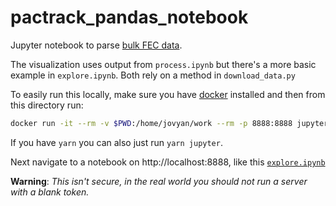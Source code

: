 # pactrack_pandas_notebook

Jupyter notebook to parse [bulk FEC data](https://www.fec.gov/data/advanced/?tab=bulk-data).

The visualization uses output from `process.ipynb` but there's a more basic example in `explore.ipynb`. Both rely on a method in `download_data.py`

To easily run this locally, make sure you have [docker](https://www.docker.com/products/docker-desktop) installed and then from this directory run:

```bash
docker run -it --rm -v $PWD:/home/jovyan/work --rm -p 8888:8888 jupyter/datascience-notebook start-notebook.sh --NotebookApp.token=''
```

If you have `yarn` you can also just run `yarn jupyter`.

Next navigate to a notebook on http://localhost:8888, like this [`explore.ipynb`](http://localhost:8888/notebooks/work/explore.ipynb)

**Warning**: _This isn't secure, in the real world you should not run a server with a blank token._
